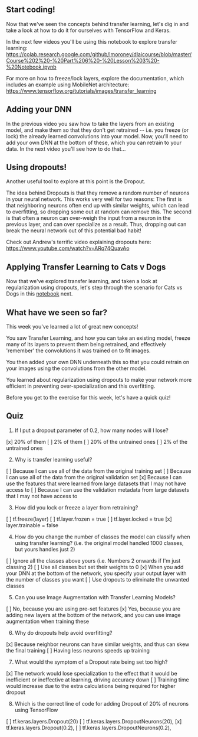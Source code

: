 ## Start coding!

Now that we've seen the concepts behind transfer learning, let's dig in and take a look at how to do it for ourselves with TensorFlow and Keras.

In the next few videos you'll be using this notebook to explore transfer learning: https://colab.research.google.com/github/lmoroney/dlaicourse/blob/master/Course%202%20-%20Part%206%20-%20Lesson%203%20-%20Notebook.ipynb

For more on how to freeze/lock layers, explore the documentation, which includes an example using MobileNet architecture: https://www.tensorflow.org/tutorials/images/transfer_learning

## Adding your DNN

In the previous video you saw how to take the layers from an existing model, and make them so that they don't get retrained -- i.e. you freeze (or lock) the already learned convolutions into your model. Now, you'll need to add your own DNN at the bottom of these, which you can retrain to your data. In the next video you'll see how to do that...

## Using dropouts!

Another useful tool to explore at this point is the Dropout.

The idea behind Dropouts is that they remove a random number of neurons in your neural network. This works very well for two reasons: The first is that neighboring neurons often end up with similar weights, which can lead to overfitting, so dropping some out at random can remove this. The second is that often a neuron can over-weigh the input from a neuron in the previous layer, and can over specialize as a result. Thus, dropping out can break the neural network out of this potential bad habit!

Check out Andrew's terrific video explaining dropouts here: https://www.youtube.com/watch?v=ARq74QuavAo

## Applying Transfer Learning to Cats v Dogs

Now that we've explored transfer learning, and taken a look at regularization using dropouts, let's step through the scenario for Cats vs Dogs in this [notebook](https://colab.research.google.com/github/lmoroney/dlaicourse/blob/master/Course%202%20-%20Part%206%20-%20Lesson%203%20-%20Notebook.ipynb) next.


## What have we seen so far?

This week you've learned a lot of great new concepts!

You saw Transfer Learning, and how you can take an existing model, freeze many of its layers to prevent them being retrained, and effectively 'remember' the convolutions it was trained on to fit images.

You then added your own DNN underneath this so that you could retrain on your images using the convolutions from the other model.

You learned about regularization using dropouts to make your network more efficient in preventing over-specialization and this overfitting.

Before you get to the exercise for this week, let's have a quick quiz!

## Quiz 

1. If I put a dropout parameter of 0.2, how many nodes will I lose?

[x] 20% of them
[ ] 2% of them
[ ] 20% of the untrained ones
[ ] 2% of the untrained ones

2. Why is transfer learning useful?

[ ] Because I can use all of the data from the original training set
[ ] Because I can use all of the data from the original validation set
[x] Because I can use the features that were learned from large datasets that I may not have access to
[ ] Because I can use the validation metadata from large datasets that I may not have access to

3. How did you lock or freeze a layer from retraining?

[ ] tf.freeze(layer)
[ ] tf.layer.frozen = true
[ ] tf.layer.locked = true
[x] layer.trainable = false

4. How do you change the number of classes the model can classify when using transfer learning? (i.e. the original model handled 1000 classes, but yours handles just 2)

[ ] Ignore all the classes above yours (i.e. Numbers 2 onwards if I'm just classing 2)
[ ] Use all classes but set their weights to 0
[x] When you add your DNN at the bottom of the network, you specify your output layer with the number of classes you want
[ ] Use dropouts to eliminate the unwanted classes

5. Can you use Image Augmentation with Transfer Learning Models?

[ ] No, because you are using pre-set features
[x] Yes, because you are adding new layers at the bottom of the network, and you can use image augmentation when training these

6. Why do dropouts help avoid overfitting?

[x] Because neighbor neurons can have similar weights, and thus can skew the final training
[ ] Having less neurons speeds up training

7. What would the symptom of a Dropout rate being set too high?

[x] The network would lose specialization to the effect that it would be inefficient or ineffective at learning, driving accuracy down
[ ] Training time would increase due to the extra calculations being required for higher dropout

8. Which is the correct line of code for adding Dropout of 20% of neurons using TensorFlow

[ ] tf.keras.layers.Dropout(20)
[ ] tf.keras.layers.DropoutNeurons(20),
[x] tf.keras.layers.Dropout(0.2),
[ ] tf.keras.layers.DropoutNeurons(0.2),

